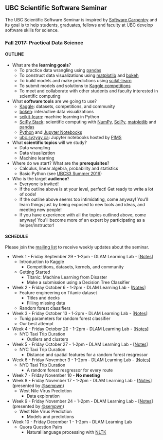 ## UBC Scientific Software Seminar

The UBC Scientific Software Seminar is inspired by [Software Carpentry](http://software-carpentry.org/) and its goal is to help students, graduates, fellows and faculty at UBC develop software skills for science.

### Fall 2017: Practical Data Science

#### OUTLINE

* What are the **learning goals**?
  * To practice data wrangling using [pandas](http://pandas.pydata.org/)
  * To construct data visualizations using [matplotlib](http://matplotlib.org/) and [bokeh](https://bokeh.pydata.org/en/latest/)
  * To build models and make predictions using [scikit-learn](http://scikit-learn.org/)
  * To submit models and solutions to [Kaggle competitions](https://www.kaggle.com/competitions)
  * To meet and collaborate with other students and faculty interested in scientific computing
* What **software tools** are we going to use?
  * [Kaggle](https://www.kaggle.com/): datasets, competitions, and community
  * [bokeh](https://bokeh.pydata.org/en/latest/): interactive data visualizations
  * [scikit-learn](http://scikit-learn.org/): machine learning in Python
  * [SciPy Stack](http://scipy.org/): scientific computing with [NumPy](http://www.numpy.org/), [SciPy](http://scipy.org/), [matplotlib](http://matplotlib.org/) and [pandas](http://pandas.pydata.org/)
  * [Python](https://www.python.org/) and [Jupyter Notebooks](http://jupyter.org/)
  * [ubc.syzygy.ca](https://ubc.syzygy.ca/): Jupyter notebooks hosted by [PIMS](http://pims.math.ca/)
* What **scientific topics** will we study?
  * Data wrangling
  * Data visualization
  * Machine learning
* Where do we start? What are the **prerequisites**?
  * Calculus, linear algebra, probability and statistics
  * Basic Python (see [UBCS3 Summer 2016](https://github.com/ubcs3/2016-Summer))
* Who is the target **audience**?
  * Everyone is invited!
  * If the outline above is at your level, perfect! Get ready to write a lot of code!
  * If the outline above seems too intimidating, come anyway! You'll learn things just by being exposed to new tools and ideas, and meeting new people!
  * If you have experience with all the topics outlined above, come anyway! You'll become more of an expert by participating as a helper/instructor!

#### SCHEDULE

Please join the [mailing list](https://survey.ubc.ca/s/ubcs3-mailing-list/) to receive weekly updates about the seminar.

* Week 1 - Friday September 29 - 1-2pm - DLAM Learning Lab - [[Notes](notes-2017-09-29/notes-2017-09-29.ipynb)]
  * Introduction to Kaggle
    * Competitions, datasets, kernels, and community
  * Getting Started
    * Titanic: Machine Learning from Disaster
    * Make a submission using a Decision Tree Classifier
* Week 2 - Friday October 6 - 1-2pm - DLAM Learning Lab - [[Notes](notes-2017-10-06/notes-2017-10-06.ipynb)]
  * Feature engineering on Titanic dataset
    * Titles and decks
    * Filling missing data
  * Random forest classifiers
* Week 3 - Friday October 13 - 1-2pm - DLAM Learning Lab - [[Notes](notes-2017-10-13/notes-2017-10-13-ideas.ipynb)]
  * Tunig parameters for random forest classifier
  * Our best attempt
* Week 4 - Friday October 20 - 1-2pm - DLAM Learning Lab - [[Notes](notes-2017-10-20/notes-2017-10-20.ipynb)]
  * NYC Taxi Trip Duration
    * Outliers and clusters
* Week 5 - Friday October 27 - 1-2pm - DLAM Learning Lab - [[Notes](notes-2017-10-27/notes-2017-10-27-ideas.ipynb)]
  * NYC Taxi Trip Duration
    * Distance and spatial features for a random forest resgressor
* Week 6 - Friday November 3 - 1-2pm - DLAM Learning Lab - [[Notes](notes-2017-11-03/notes-2017-11-03.ipynb)]
  * NYC Taxi Trip Duration
    * A random forest resgressor for every route
* Week 7 - Friday November 10 - **No meeting**
* Week 8 - Friday November 17 - 1-2pm - DLAM Learning Lab - [[Notes](notes-2017-11-17/notes-mike-2017-11-17.ipynb)] (presented by [@sempwn](https://github.com/sempwn))
  * West Nile Virus Prediction
    * Data exploration
* Week 9 - Friday November 24 - 1-2pm - DLAM Learning Lab - [[Notes](notes-2017-11-24/notes-Mike-2017-11-24.ipynb)] (presented by [@sempwn](https://github.com/sempwn))
  * West Nile Virus Prediction
    * Models and predictions
* Week 10 - Friday December 1 - 1-2pm - DLAM Learning Lab
  * Quora Question Pairs
    * Natural language processing with [NLTK](http://www.nltk.org/)
